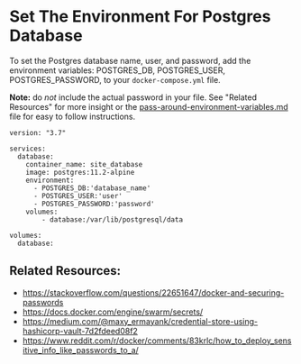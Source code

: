 # Set The Environment For Postgres Database

To set the Postgres database name, user, and password, add the environment variables: POSTGRES_DB, POSTGRES_USER, POSTGRES_PASSWORD, to your `docker-compose.yml` file.

**Note:** do _not_ include the actual password in your file. See "Related Resources" for more insight or the [pass-around-environment-variables.md](https://github.com/jcatoe/til/blob/master/docker/pass-around-environment-variables.md) file for easy to follow instructions.
```
version: "3.7"

services:
  database:
    container_name: site_database
    image: postgres:11.2-alpine
    environment:
      - POSTGRES_DB:'database_name'
      - POSTGRES_USER:'user'
      - POSTGRES_PASSWORD:'password'
    volumes:
        - database:/var/lib/postgresql/data

volumes:
  database:
```

## Related Resources:
* https://stackoverflow.com/questions/22651647/docker-and-securing-passwords
* https://docs.docker.com/engine/swarm/secrets/
* https://medium.com/@maxy_ermayank/credential-store-using-hashicorp-vault-7d2fdeed08f2
* https://www.reddit.com/r/docker/comments/83krlc/how_to_deploy_sensitive_info_like_passwords_to_a/
